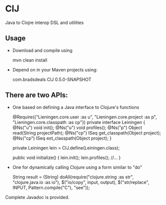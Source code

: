 # ClJ

Java to Clojre interop DSL and utilities

## Usage

* Download and compile using

    mvn clean install

* Depend on in your Maven projects using:

    <dependency>
      <groupId>com.bradsdeals</groupId>
      <artifactId>ClJ</artifactId>
      <version>0.5.0-SNAPSHOT</version>
    </dependency>

## There are two APIs:

* One based on defining a Java interface to Clojure's functions

    @Require({"Lieningen.core.user :as u",
              "Lieningen.core.project :as p",
              "Lieningen.core.classpath :as cp"})
    private interface Leiningen {
        @Ns("u") void init();
        @Ns("u") void profiles();
        @Ns("p") Object read(String projectPath);
        @Ns("cp") ISeq get_classpath(Object project);
        @Ns("cp") ISeq ext_classpath(Object project);
    }

    private Leiningen lein = ClJ.define(Leiningen.class);

    public void initialize() {
        lein.init();
        lein.profiles();
        //...
    }

* One for dynamically calling Clojure using a form similar to "do"

    String result = (String)
        doAll(require("clojure.string :as str",
                      "clojure.java.io :as io"),
                $("io/copy", input, output),
                $("str/replace", INPUT, Pattern.compile("C"), "see"));

Complete Javadoc is provided.
